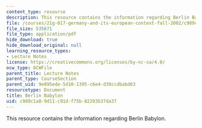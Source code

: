 ```yaml
---
content_type: resource
description: This resource contains the information regarding Berlin Babylon.
file: /courses/21g-017-germany-and-its-european-context-fall-2002/c989c1a89d11c91df75b82293b37da37_MIT21G_017F02_lec_2_1.pdf
file_size: 535671
file_type: application/pdf
hide_download: true
hide_download_original: null
learning_resource_types:
- Lecture Notes
license: https://creativecommons.org/licenses/by-nc-sa/4.0/
ocw_type: OCWFile
parent_title: Lecture Notes
parent_type: CourseSection
parent_uid: 9e895ede-5d10-1395-c6e4-d39ccdbabd63
resourcetype: Document
title: Berlin Babylon
uid: c989c1a8-9d11-c91d-f75b-82293b37da37
---
```

This resource contains the information regarding Berlin Babylon.